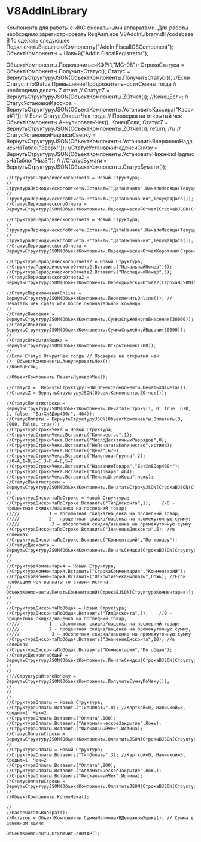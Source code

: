 # V8AddInLibrary
Компонента для работы с ИКС фискальными аппаратами.
Для работы необходимо зарегистрировать
RegAsm.exe V8AddInLibrary.dll /codebase
В 1с сделать следующее
ПодключитьВнешнююКомпоненту("AddIn.FiscalICSComponent");
ОбъектКомпоненты = Новый("AddIn.FiscalRegistrator");

ОбъектКомпоненты.ПодключитьсяКФР(1,"MG-08");
	СтрокаСтатуса = ОбъектКомпоненты.ПолучитьСтатус();
	Статус = ВернутьСтруктуруJSON(ОбъектКомпоненты.ПолучитьСтатус());
	//Если Статус.infoStatus.ПревышениеПродолжительностиСмены тогда // необходимо делать Z отчет
	//	СтатусZ = ВернутьСтруктуруJSON(ОбъектКомпоненты.ZОтчет());
	//КонецЕсли;
	//СтатусУстановкиКассира = ВернутьСтруктуруJSON(ОбъектКомпоненты.УстановитьКассира("Кассир#1"));
	//
	Если Статус.ОткрытЧек тогда // Проверка на открытый чек
		ОбъектКомпоненты.АннулироватьЧек();
	КонецЕсли;
	СтатусZ = ВернутьСтруктуруJSON(ОбъектКомпоненты.ZОтчет());
	return;
	////
	//СтатусУстановкиНадписиСверху = ВернутьСтруктуруJSON(ОбъектКомпоненты.УстановитьВверхнююНадписьНаТабло("Вверх!"));
	//СтатусУстановкиНадписиСнизу = ВернутьСтруктуруJSON(ОбъектКомпоненты.УстановитьНижнююНадписьНаТабло("Низ?"));
	//
	//СтатусБумаги = ВернутьСтруктуруJSON(ОбъектКомпоненты.СтатусБумаги());
	
	//СтруктураПериодическогоОтчета = Новый Структура;
	//СтруктураПериодическогоОтчета.Вставить("ДатаНачала",НачалоМесяца(ТекущаяДата()));
	//СтруктураПериодическогоОтчета.Вставить("ДатаОкончания",ТекущаяДата());
	//СтатусПериодическогоОтчета = ВернутьСтруктуруJSON(ОбъектКомпоненты.ПереодическийОтчет(СтрокаВJSON(СтруктураПериодическогоОтчета)));
	
	//СтруктураПериодическогоОтчета = Новый Структура;
	//СтруктураПериодическогоОтчета.Вставить("ДатаНачала",НачалоМесяца(ТекущаяДата()));
	//СтруктураПериодическогоОтчета.Вставить("ДатаОкончания",ТекущаяДата());
	//СтатусПериодическогоОтчета = ВернутьСтруктуруJSON(ОбъектКомпоненты.ПереодическийОтчетКороткий(СтрокаВJSON(СтруктураПериодическогоОтчета)));
	
	//СтруктураПериодическогоОтчета2 = Новый Структура;
	//СтруктураПериодическогоОтчета2.Вставить("НачальныйНомер",0);
	//СтруктураПериодическогоОтчета2.Вставить("ПоследнийНомер",5);
	//СтатусПериодическогоОтчета2 = ВернутьСтруктуруJSON(ОбъектКомпоненты.ПереодическийОтчет2(СтрокаВJSON(СтруктураПериодическогоОтчета2)));
	
	//СтатусПереключенияOnline = ВернутьСтруктуруJSON(ОбъектКомпоненты.ПереключитьOnline()); // Печатать чек сразу или после окончательной команды
	//
	//СтатусВнесения = ВернутьСтруктуруJSON(ОбъектКомпоненты.СуммаСлужебногоВнесения(30000));
	//СтатусИзьятия = ВернутьСтруктуруJSON(ОбъектКомпоненты.СуммаСлужебнойВыдачи(30000));
	//
	//СтатусОткрытияЯщика = ВернутьСтруктуруJSON(ОбъектКомпоненты.ОткрытьЯщик(200));
	//
	//Если Статус.ОткрытЧек тогда // Проверка на открытый чек
	//	ОбъектКомпоненты.АннулироватьЧек();
	//КонецЕсли;
	
	//ОбъектКомпоненты.ПечатьНулевойЧек();
	
	//статусХ =  ВернутьСтруктуруJSON(ОбъектКомпоненты.ПечатьXОтчета());
	//СтатусZ = ВернутьСтруктуруJSON(ОбъектКомпоненты.ZОтчет());
	
	//СтатусПечатистроки = ВернутьСтруктуруJSON(ОбъектКомпоненты.ПечататьСтроку(1, 0, true, 670, 2, false, "БатХл8Дор400г", 464));
	//СтатусОплаты = ВернутьСтруктуруJSON(ОбъектКомпоненты.Оплатить(3, 7000, false, true));
	//СтруктураСтрокиЧека = Новый Структура;
	//СтруктураСтрокиЧека.Вставить("Количество",1);
	//СтруктураСтрокиЧека.Вставить("ЧислоДесятичныхРазрядов",0);
	//СтруктураСтрокиЧека.Вставить("НеПечататьКоличество",истина);	
	//СтруктураСтрокиЧека.Вставить("Цена",670);
	//СтруктураСтрокиЧека.Вставить("НалоговаяГруппа",2); //0=A,1=B,2=C,3=D,4=E,5=F
	//СтруктураСтрокиЧека.Вставить("НазваниеТовара","БатХл8Дор400г");
	//СтруктураСтрокиЧека.Вставить("КодТовара",464);
	//СтруктураСтрокиЧека.Вставить("ПечатьШтрихКода",ложь);
	//СтатусПечатистроки = ВернутьСтруктуруJSON(ОбъектКомпоненты.ПечататьСтрокуJSON(СтрокаВJSON(СтруктураСтрокиЧека)));
	//
	//СтруктураДисконтаПоСтроке = Новый Структура;
	//СтруктураДисконтаПоСтроке.Вставить("ТипДисконта",1);    //0 -  процентная скидка/наценка на последний товар;   
	/////           1 – абсолютная скидка/наценка на последний товар;   
	/////           2 - процентная скидка/наценка на промежуточную сумму;  
	/////            3 – абсолютная скидка/наценка на промежуточную сумму
	//СтруктураДисконтаПоСтроке.Вставить("ЗначениеДисконта",5); //в копейках
	//СтруктураДисконтаПоСтроке.Вставить("Комментарий","По товару");
	//СтатусДисконта = ВернутьСтруктуруJSON(ОбъектКомпоненты.ПечатьСкидки(СтрокаВJSON(СтруктураДисконтаПоСтроке)));
	//
	//
	//СтруктураКомментария = Новый Структура;
	//СтруктураКомментария.Вставить("СтрокаКомментария","Комментарий");
	//СтруктураКомментария.Вставить("ОткрытиеЧекаВыплаты",Ложь); //Если необходим чек выплаты то ставим истина
	//ОбъектКомпоненты.ПечатьКомментарий(СтрокаВJSON(СтруктураКомментария));
	//
	//
	//СтруктураДисконтаПоОбщая = Новый Структура;
	//СтруктураДисконтаПоОбщая.Вставить("ТипДисконта",3);    //0 -  процентная скидка/наценка на последний товар;   
	/////           1 – абсолютная скидка/наценка на последний товар;   
	/////           2 - процентная скидка/наценка на промежуточную сумму;  
	/////            3 – абсолютная скидка/наценка на промежуточную сумму
	//СтруктураДисконтаПоОбщая.Вставить("ЗначениеДисконта",10); //в копейках
	//СтруктураДисконтаПоОбщая.Вставить("Комментарий","По общая");
	//СтатусДисконтаОбщий = ВернутьСтруктуруJSON(ОбъектКомпоненты.ПечатьСкидки(СтрокаВJSON(СтруктураДисконтаПоОбщая)));
	//
	//
	////СтруктураИтогоПоЧеку = ВернутьСтруктуруJSON(ОбъектКомпоненты.ПолучитьСуммуПоЧеку());
	//
	//
	//
	//СтруктураОплаты = Новый Структура;
	//СтруктураОплаты.Вставить("ТипОплаты",0); //Карткой=0, Наличкой=3, Кредит=1, Чек=2
	//СтруктураОплаты.Вставить("Оплата",100);
	//СтруктураОплаты.Вставить("АвтоматическоеЗакрытие",Ложь);
	//СтруктураОплаты.Вставить("ФискальныйЧек",Истина);
	//СтатусОплатыСтроки = ВернутьСтруктуруJSON(ОбъектКомпоненты.ОплатитьJSON(СтрокаВJSON(СтруктураОплаты)));	
	//
	//СтруктураОплаты = Новый Структура;
	//СтруктураОплаты.Вставить("ТипОплаты",3); //Карткой=0, Наличкой=3, Кредит=1, Чек=2
	//СтруктураОплаты.Вставить("Оплата",800);
	//СтруктураОплаты.Вставить("АвтоматическоеЗакрытие",Ложь);
	//СтруктураОплаты.Вставить("ФискальныйЧек",Истина);
	//СтатусОплатыСтроки = ВернутьСтруктуруJSON(ОбъектКомпоненты.ОплатитьJSON(СтрокаВJSON(СтруктураОплаты)));	
	//
	//ОбъектКомпоненты.КопияЧека();

	//
	//РаспечататьВозврат();
	//Остаток = ОбъектКомпоненты.СуммаНаличныхВДенежномЯщике(); // Сумма в денежном ящике
	
	ОбъектКомпоненты.ОтключитьсяОтФР();
